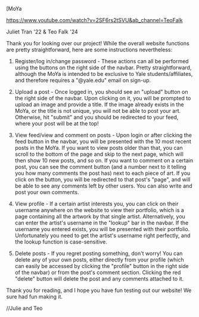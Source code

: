 [MoYa

https://www.youtube.com/watch?v=2SF6rs2tSVU&ab_channel=TeoFalk

Juliet Tran '22 & Teo Falk '24

Thank you for looking over our project! While the overall website functions are pretty straightforward, here are some instructions nevertheless:

1. Register/log in/change password - 
 These actions can all be performed using the buttons on the right side of the navbar. Pretty straightforward, although the MoYa is intended to be exclusive
 to Yale students/affiliates, and therefore requires a "@yale.edu" email on sign-up.

2. Upload a post - 
 Once logged in, you should see an "upload" button on the right side of the navbar. Upon clicking on it, you will be prompted to upload an image and provide
 a title. If the image already exists in the MoYa, or the title is not unique, you will not be able to post your art. Otherwise, hit "submit" and you
 should be redirected to your feed, where your post will be at the top!

3. View feed/view and comment on posts - 
 Upon login or after clicking the feed button in the navbar, you will be presented with the 10 most recent posts in the MoYa. If you want to view posts
 older than that, you can scroll to the bottom of the page and skip to the next page, which will then show 10 new posts, and so on. If you want to
 comment on a certain post, you can see the comment button (and a number next to it telling you how many comments the post has) next to each piece of art.
 If you click on the button, you will be redirected to that post's "page", and will be able to see any comments left by other users. You can also write and
 post your own comments.

4. View profile - 
 If a certain artist interests you, you can click on their username anywhere on the website to view their portfolio, which is a page containing all the artwork
 by that single artist. Alternatively, you can enter the artist's username in the "lookup" bar in the navbar. If the username you entered exists, you will
 be presented with their portfolio. Unfortunately you need to get the artist's username right perfectly, and the lookup function is case-sensitive.

5. Delete posts - 
 If you regret posting something, don't worry! You can delete any of your own posts, either directly from your profile (which can easily be accessed by
 clicking the "profile" button in the right side of the navbar) or from the post's comment section. Clicking the red "delete" button will delete the post
 and any comments attached to it.

Thank you for reading, and I hope you have fun testing out our website! We sure had fun making it.

//Julie and Teo